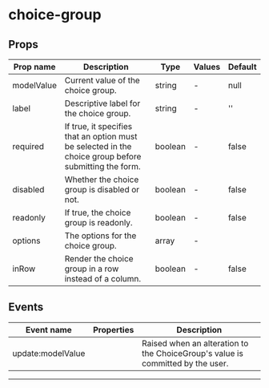 # choice-group

## Props

| Prop name  | Description                                                                                           | Type    | Values | Default |
| ---------- | ----------------------------------------------------------------------------------------------------- | ------- | ------ | ------- |
| modelValue | Current value of the choice group.                                                                    | string  | -      | null    |
| label      | Descriptive label for the choice group.                                                               | string  | -      | ''      |
| required   | If true, it specifies that an option must be selected in the choice group before submitting the form. | boolean | -      | false   |
| disabled   | Whether the choice group is disabled or not.                                                          | boolean | -      | false   |
| readonly   | If true, the choice group is readonly.                                                                | boolean | -      | false   |
| options    | The options for the choice group.                                                                     | array   | -      |         |
| inRow      | Render the choice group in a row instead of a column.                                                 | boolean | -      | false   |

## Events

| Event name        | Properties | Description                                                                    |
| ----------------- | ---------- | ------------------------------------------------------------------------------ |
| update:modelValue |            | Raised when an alteration to the ChoiceGroup's value is committed by the user. |

---
